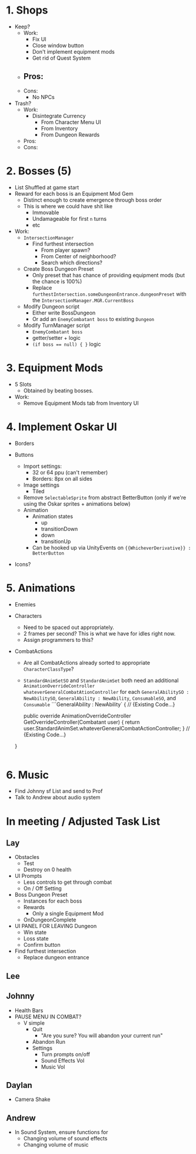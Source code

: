# 1. Shops

- Keep?
  - Work:
    - Fix UI
    - Close window button
    - Don't implement equipment mods
    - Get rid of Quest System
  - Pros:
    - 
  - Cons:
    - No NPCs
- Trash?
  - Work:
    - Disintegrate Currency
      - From Character Menu UI
      - From Inventory
      - From Dungeon Rewards
  - Pros:
  - Cons:


# 2. Bosses (5)

- List Shuffled at game start
- Reward for each boss is an Equipment Mod Gem
  - Distinct enough to create emergence through boss order
  - This is where we could have shit like
    - Immovable
    - Undamageable for first `n` turns
    - etc
- Work:
  - `IntersectionManager`
    - Find furthest intersection
      - From player spawn?
      - From Center of neighborhood?
      - Search which directions?
  - Create Boss Dungeon Preset
    - Only preset that has chance of providing equipment mods (but the chance is 100%)
    - Replace `furthestIntersection.someDungeonEntrance.dungeonPreset` with the `IntersectionManager.MGR.CurrentBoss`
  - Modify Dungeon script
    - Either write BossDungeon
    - Or add an `EnemyCombatant boss` to existing `Dungeon`
  - Modify TurnManager script
    - `EnemyCombatant boss`
    - getter/setter + logic
    - `(if boss == null) { }` logic


# 3. Equipment Mods

- 5 Slots
  - Obtained by beating bosses.
- Work:
  - Remove Equipment Mods tab from Inventory UI


# 4. Implement Oskar UI

- Borders
- Buttons
  - Import settings:
    - 32 or 64 ppu (can't remember)
    - Borders: 8px on all sides
  - Image settings
    - Tiled
  - Remove `SelectableSprite` from abstract BetterButton (only if we're using the Oskar sprites + animations below)
  - Animation
    - Animation states
      - up
      - transitionDown
      - down
      - transitionUp
    - Can be hooked up via UnityEvents on `{{WhicheverDerivative}} : BetterButton`

- Icons?


# 5. Animations

- Enemies
- Characters
  - Need to be spaced out appropriately.
  - 2 frames per second?  This is what we have for idles right now.
  - Assign programmers to this?
- CombatActions
  - Are all CombatActions already sorted to appropriate `CharacterClassType`?
  - `StandardAnimSetSO` and `StandardAnimSet` both need an additional `AnimationOverrideController whateverGeneralCombatAtionController` for each `GeneralAbilitySO : NewAbilitySO`, `GeneralAbility : NewAbility`, `ConsumableSO`, and `Consumable`
  ```GeneralAbility : NewAbility`
  {
    // {Existing Code...}

    public override AnimationOverrideController GetOverrideController(Combatant user)
    {
      return user.StandardAnimSet.whateverGeneralCombatActionController;
    }
    // {Existing Code...}

  }

    ```

# 6. Music

- Find Johnny sf List and send to Prof
- Talk to Andrew about audio system

# In meeting / Adjusted Task List
## Lay
- Obstacles
  - Test
  - Destroy on 0 health
- UI Prompts
  - Less controls to get through combat
  - On / Off Setting
- Boss Dungeon Preset
  - Instances for each boss
  - Rewards
    - Only a single Equipment Mod
  - OnDungeonComplete
- UI PANEL FOR LEAVING Dungeon
  - Win state
  - Loss state
  - Confirm button
- Find furthest intersection
  - Replace dungeon entrance
## Lee
## Johnny
- Health Bars
- PAUSE MENU IN COMBAT?
  - V simple
    - Quit
      - "Are you sure? You will abandon your current run"
    - Abandon Run
    - Settings
      - Turn prompts on/off
      - Sound Effects Vol
      - Music Vol

## Daylan
- Camera Shake

## Andrew
- In Sound System, ensure functions for
  - Changing volume of sound effects
  - Changing volume of music
